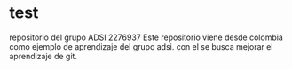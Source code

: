 # test
repositorio del grupo ADSI 2276937
Este repositorio viene desde colombia como ejemplo de aprendizaje del grupo adsi.
con el se busca mejorar el aprendizaje de git.
